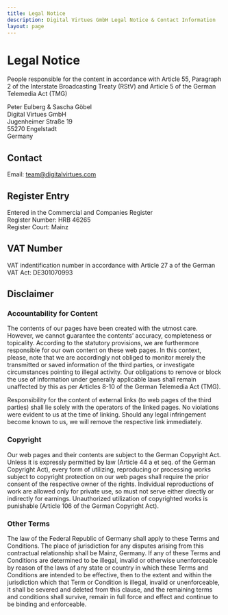 ```yaml
---
title: Legal Notice
description: Digital Virtues GmbH Legal Notice & Contact Information
layout: page
---
```


# Legal Notice

People responsible for the content in accordance with Article 55, Paragraph 2 of the Interstate Broadcasting Treaty (RStV) and Article 5 of the German Telemedia Act (TMG)

Peter Eulberg & Sascha Göbel  
Digital Virtues GmbH  
Jugenheimer Straße 19  
55270 Engelstadt  
Germany

## Contact

Email: <team@digitalvirtues.com>

## Register Entry

Entered in the Commercial and Companies Register  
Register Number: HRB 46265  
Register Court: Mainz

## VAT Number

VAT indentification number in accordance with Article 27 a of the German VAT Act: DE301070993

## Disclaimer

### Accountability for Content

The contents of our pages have been created with the utmost care. However, we cannot guarantee the contents’ accuracy, completeness or topicality. According to the statutory provisions, we are furthermore responsible for our own content on these web pages. In this context, please, note that we are accordingly not obliged to monitor merely the transmitted or saved information of the third parties, or investigate circumstances pointing to illegal activity. Our obligations to remove or block the use of information under generally applicable laws shall remain unaffected by this as per Articles 8-10 of the German Telemedia Act (TMG).

Responsibility for the content of external links (to web pages of the third parties) shall lie solely with the operators of the linked pages. No violations were evident to us at the time of linking. Should any legal infringement become known to us, we will remove the respective link immediately.

### Copyright

Our web pages and their contents are subject to the German Copyright Act. Unless it is expressly permitted by law (Article 44 a et seq. of the German Copyright Act), every form of utilizing, reproducing or processing works subject to copyright protection on our web pages shall require the prior consent of the respective owner of the rights. Individual reproductions of work are allowed only for private use, so must not serve either directly or indirectly for earnings. Unauthorized utilization of copyrighted works is punishable (Article 106 of the German Copyright Act).

### Other Terms

The law of the Federal Republic of Germany shall apply to these Terms and Conditions. The place of jurisdiction for any disputes arising from this contractual relationship shall be Mainz, Germany. If any of these Terms and Conditions are determined to be illegal, invalid or otherwise unenforceable by reason of the laws of any state or country in which these Terms and Conditions are intended to be effective, then to the extent and within the jurisdiction which that Term or Condition is illegal, invalid or unenforceable, it shall be severed and deleted from this clause, and the remaining terms and conditions shall survive, remain in full force and effect and continue to be binding and enforceable.
